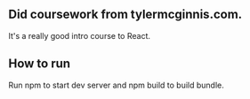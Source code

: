 ## Did coursework from tylermcginnis.com.
It's a really good intro course to React.

## How to run
Run npm to start dev server and npm build to build bundle.
